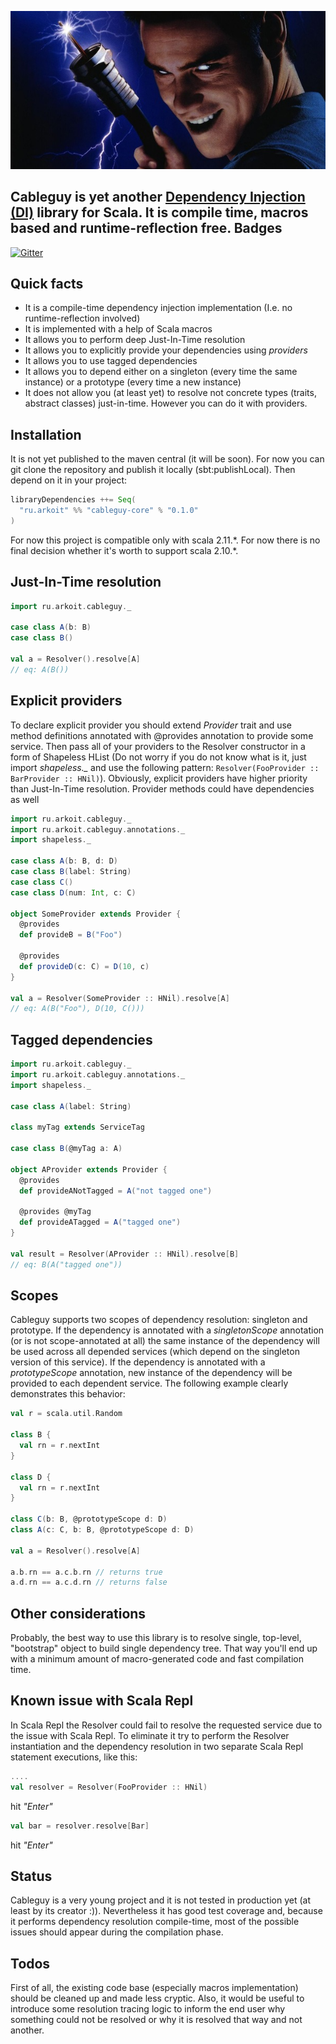 <p align="center"><img src="https://raw.githubusercontent.com/akozhemiakin/cableguy/master/cableguy-logo.jpeg" /></p>

Cableguy is yet another [Dependency Injection (DI)][di] library for Scala. It is compile time, macros based and runtime-reflection free.
Badges
------
[![Gitter](https://img.shields.io/badge/gitter-join%20chat-green.svg)](https://gitter.im/akozhemiakin/cableguy)

Quick facts
-----------
* It is a compile-time dependency injection implementation (I.e. no runtime-reflection involved)
* It is implemented with a help of Scala macros
* It allows you to perform deep Just-In-Time resolution
* It allows you to explicitly provide your dependencies using *providers*
* It allows you to use tagged dependencies
* It allows you to depend either on a singleton (every time the same instance) or a prototype (every time a new instance)
* It does not allow you (at least yet) to resolve not concrete types (traits, abstract classes) just-in-time. However you can do it with providers.

Installation
------------
It is not yet published to the maven central (it will be soon). For now you can git clone the repository and publish it locally (sbt:publishLocal). Then depend on it in your project:
```scala
libraryDependencies ++= Seq(
  "ru.arkoit" %% "cableguy-core" % "0.1.0"
)
```
For now this project is compatible only with scala 2.11.\*. For now there is no final decision whether it's worth to support scala 2.10.\*. 

Just-In-Time resolution
-----------------------
```scala
import ru.arkoit.cableguy._

case class A(b: B)
case class B()

val a = Resolver().resolve[A] 
// eq: A(B())
```

Explicit providers
-------------------
To declare explicit provider you should extend *Provider* trait and use method definitions annotated with @provides annotation to provide some service. Then pass all of your providers to the Resolver constructor in a form of Shapeless HList (Do not worry if you do not know what is it, just import *shapeless._* and use the following pattern: ```Resolver(FooProvider :: BarProvider :: HNil)```). Obviously, explicit providers have higher priority than Just-In-Time resolution. Provider methods could have dependencies as well
```scala
import ru.arkoit.cableguy._
import ru.arkoit.cableguy.annotations._
import shapeless._

case class A(b: B, d: D)
case class B(label: String)
case class C()
case class D(num: Int, c: C)

object SomeProvider extends Provider {
  @provides
  def provideB = B("Foo")

  @provides
  def provideD(c: C) = D(10, c)
}

val a = Resolver(SomeProvider :: HNil).resolve[A]
// eq: A(B("Foo"), D(10, C()))
```

Tagged dependencies
--------------------------
```scala
import ru.arkoit.cableguy._
import ru.arkoit.cableguy.annotations._
import shapeless._

case class A(label: String)

class myTag extends ServiceTag

case class B(@myTag a: A)

object AProvider extends Provider {
  @provides
  def provideANotTagged = A("not tagged one")

  @provides @myTag
  def provideATagged = A("tagged one")
}

val result = Resolver(AProvider :: HNil).resolve[B]
// eq: B(A("tagged one"))
```

Scopes
------
Cableguy supports two scopes of dependency resolution: singleton and prototype. If the dependency is annotated with a *singletonScope* annotation (or is not scope-annotated at all) the same instance of the dependency will be used across all depended services (which depend on the singleton version of this service). If the dependency is annotated with a *prototypeScope* annotation, new instance of the dependency will be provided to each dependent service. The following example clearly demonstrates this behavior:
```scala
val r = scala.util.Random

class B {
  val rn = r.nextInt
}

class D {
  val rn = r.nextInt
}

class C(b: B, @prototypeScope d: D)
class A(c: C, b: B, @prototypeScope d: D)

val a = Resolver().resolve[A]

a.b.rn == a.c.b.rn // returns true
a.d.rn == a.c.d.rn // returns false
```

Other considerations
--------------------
Probably, the best way to use this library is to resolve single, top-level, "bootstrap" object to build single dependency tree. That way you'll end up with a minimum amount of macro-generated code and fast compilation time. 

Known issue with Scala Repl
---------------------------
In Scala Repl the Resolver could fail to resolve the requested service due to the issue with Scala Repl. To eliminate it try to perform the Resolver instantiation and the dependency resolution in two separate Scala Repl statement executions, like this:
```scala
....
val resolver = Resolver(FooProvider :: HNil)
```
hit *"Enter"*
```scala
val bar = resolver.resolve[Bar]
```
hit *"Enter"*

Status
------
Cableguy is a very young project and it is not tested in production yet (at least by its creator :)). Nevertheless
it has good test coverage and, because it performs dependency resolution compile-time, most of the possible issues should appear during the compilation phase.

Todos
-----
First of all, the existing code base (especially macros implementation) should be cleaned up and made less cryptic. Also, it would be useful to introduce some resolution tracing logic to inform the end user why something could not be resolved or why it is resolved that way and not another.

[di]: https://en.wikipedia.org/wiki/Dependency_injection
